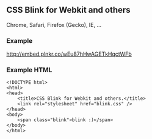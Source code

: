 ## CSS Blink for Webkit and others
Chrome, Safari, Firefox (Gecko), IE, ...

### Example

http://embed.plnkr.co/wEu87hHwAGETkHqctWFb

### Example HTML

	<!DOCTYPE html>
	<html>
	<head>
		<title>CSS Blink for Webkit and others.</title>
		<link rel="stylesheet" href="blink.css" />
	</head>
	<body>
		<span class="blink">blink :)</span>
	</body>
	</html>